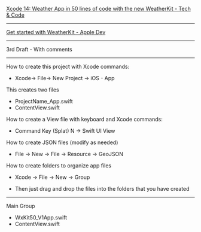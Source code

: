 [Xcode 14: Weather App in 50 lines of code with the new WeatherKit - Tech & Code](https://youtu.be/nN5sUJjJde8?si=NB_WUcX6LtWpgPf6)

- - - -

[Get started with WeatherKit - Apple Dev](https://developer.apple.com/weatherkit/get-started/)

- - - - 

3rd Draft - With comments

- - - -
How to create this project with Xcode commands:

* Xcode-> File-> New Project -> iOS - App

This creates two files

* ProjectName_App.swift
* ContentView.swift

How to create a View file with keyboard and Xcode commands:

* Command Key (Splat) N -> Swift UI View

How to create JSON files (modify as needed)

* File -> New -> File -> Resource -> GeoJSON

How to create folders to organize app files

* Xcode -> File -> New -> Group

* Then just drag and drop the files into the folders that you have created

- - - -

Main Group
* WxKit50_V1App.swift
* ContentView.swift

